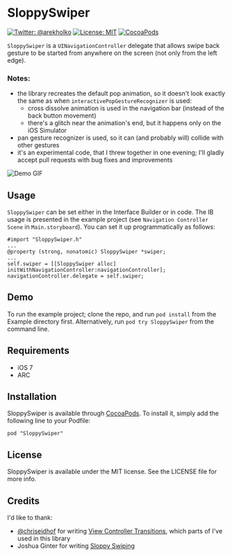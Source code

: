 # SloppySwiper

[![Twitter: @arekholko](https://img.shields.io/badge/contact-@arekholko-red.svg?style=flat)](https://twitter.com/arekholko)
[![License: MIT](https://img.shields.io/badge/license-MIT-red.svg?style=flat)](https://github.com/fastred/SloppySwiper/blob/master/LICENSE)
[![CocoaPods](https://img.shields.io/cocoapods/v/SloppySwiper.svg?style=flat)](https://github.com/fastred/SloppySwiper)

`SloppySwiper` is a `UINavigationController` delegate that allows swipe back gesture to be started from anywhere on the screen (not only from the left edge).

### Notes:
* the library recreates the default pop animation, so it doesn't look exactly the same as when `interactivePopGestureRecognizer` is used:
  - cross dissolve animation is used in the navigation bar (instead of the back button movement)
  - there's a glitch near the animation's end, but it happens only on the iOS Simulator
* pan gesture recognizer is used, so it can (and probably will) collide with other gestures
* it's an experimental code, that I threw together in one evening; I'll gladly accept pull requests with bug fixes and improvements

![Demo GIF](https://raw.githubusercontent.com/fastred/SloppySwiper/master/demo.gif)

## Usage

`SloppySwiper` can be set either in the Interface Builder or in code. The IB usage is presented in the example project (see `Navigation Controller Scene` in `Main.storyboard`). You can set it up programmatically as follows:

```obj-c
#import "SloppySwiper.h"
...
@property (strong, nonatomic) SloppySwiper *swiper;
...
self.swiper = [[SloppySwiper alloc] initWithNavigationController:navigationController];
navigationController.delegate = self.swiper;
```

## Demo

To run the example project; clone the repo, and run `pod install` from the Example directory first. Alternatively, run ```pod try SloppySwiper``` from the command line.

## Requirements

* iOS 7
* ARC

## Installation

SloppySwiper is available through [CocoaPods](http://cocoapods.org). To install
it, simply add the following line to your Podfile:

    pod "SloppySwiper"

## License

SloppySwiper is available under the MIT license. See the LICENSE file for more info.

## Credits

I'd like to thank:

* [@chriseidhof](https://github.com/chriseidhof) for writing [View Controller Transitions](http://www.objc.io/issue-5/view-controller-transitions.html), which parts of I've used in this library
* Joshua Ginter for writing [Sloppy Swiping](http://www.thenewsprint.co/2014/04/16/sloppy-swiping/)
